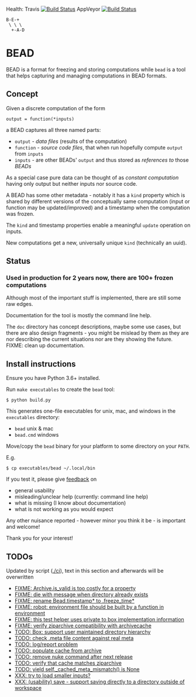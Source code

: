 Health:
Travis [![Build Status](https://travis-ci.org/e3krisztian/bead.svg?branch=master)](https://travis-ci.org/e3krisztian/bead)
AppVeyor [![Build Status](https://ci.appveyor.com/api/projects/status/github/e3krisztian/bead?branch=master&svg=true)](https://ci.appveyor.com/project/e3krisztian/bead)

    B-E-+
     \ \ \
      +-A-D

# BEAD


BEAD is a format for freezing and storing computations while `bead` is a tool that helps
capturing and managing computations in BEAD formats.


## Concept

Given a discrete computation of the form

    output = function(*inputs)

a BEAD captures all three named parts:

- `output` - *data files* (results of the computation)
- `function` - *source code files*, that when run hopefully compute `output` from `inputs`
- `inputs` - are other BEADs' `output` and thus stored as *references to* those *BEADs*

As a special case pure data can be thought of as *constant computation*
having only output but neither inputs nor source code.

A BEAD has some other metadata - notably it has a `kind` property which is shared by
different versions of the conceptually same computation (input or function may be updated/improved)
and a timestamp when the computation was frozen.

The `kind` and timestamp properties enable a meaningful `update` operation on inputs.

New computations get a new, universally unique `kind` (technically an uuid).


## Status

### Used in production for 2 years now, there are 100+ frozen computations

Although most of the important stuff is implemented, there are still some raw edges.

Documentation for the tool is mostly the command line help.

The `doc` directory has concept descriptions, maybe some use cases,
but there are also design fragments - you might be mislead by them as they
are nor describing the current situations nor are they showing the future.
FIXME: clean up documentation.


## Install instructions

Ensure you have Python 3.6+ installed.

Run `make executables` to create the `bead` tool:

```
$ python build.py
```

This generates one-file executables for unix, mac, and windows in the `executables` directory:
- `bead` unix & mac
- `bead.cmd` windows

Move/copy the `bead` binary for your platform to some directory on your `PATH`.

E.g.

```
$ cp executables/bead ~/.local/bin
```

If you test it, please give [feedback](../../issues) on
- general usability
- misleading/unclear help (currently: command line help)
- what is missing (I know about documentation)
- what is not working as you would expect

Any other nuisance reported - however minor you think it be - is important and welcome!

Thank you for your interest!


## TODOs

Updated by script ([./ci](https://github.com/e3krisztian/bead/blob/break-chains-by-name/ci)), text in this section and afterwards will be overwritten

- [FIXME: Archive.is_valid is too costly for a property](https://github.com/e3krisztian/bead/blob/break-chains-by-name/bead/ziparchive.py#L43)
- [FIXME: die with message when directory already exists](https://github.com/e3krisztian/bead/blob/break-chains-by-name/bead_cli/workspace.py#L48)
- [FIXME: rename Bead.timestamp* to .freeze_time*](https://github.com/e3krisztian/bead/blob/break-chains-by-name/bead/bead.py#L33)
- [FIXME: robot: environment file should be built by a function in environment](https://github.com/e3krisztian/bead/blob/break-chains-by-name/bead_cli/test_robot.py#L20)
- [FIXME: this test helper uses private to box implementation information](https://github.com/e3krisztian/bead/blob/break-chains-by-name/bead_cli/test_feature_update_by_name.py#L108)
- [FIXME: verify ziparchive compatibility with archivecache](https://github.com/e3krisztian/bead/blob/break-chains-by-name/bead/archive.py#L59)
- [TODO: Box: support user maintained directory hierarchy](https://github.com/e3krisztian/bead/blob/break-chains-by-name/bead/box.py#L106)
- [TODO: check .meta file content against real meta](https://github.com/e3krisztian/bead/blob/break-chains-by-name/bead_cli/common.py#L138)
- [TODO: log/report problem](https://github.com/e3krisztian/bead/blob/break-chains-by-name/bead/box.py#L161)
- [TODO: populate cache from archive](https://github.com/e3krisztian/bead/blob/break-chains-by-name/bead/archive.py#L60)
- [TODO: remove nuke command after next release](https://github.com/e3krisztian/bead/blob/break-chains-by-name/bead_cli/main.py#L46)
- [TODO: verify that cache matches ziparchive](https://github.com/e3krisztian/bead/blob/break-chains-by-name/bead/archive.py#L65)
- [TODO: yield self._cached_meta_mismatch() is None](https://github.com/e3krisztian/bead/blob/break-chains-by-name/bead/ziparchive.py#L67)
- [XXX: try to load smaller inputs?](https://github.com/e3krisztian/bead/blob/break-chains-by-name/bead_cli/workspace.py#L155)
- [XXX: (usability) save - support saving directly to a directory outside of workspace](https://github.com/e3krisztian/bead/blob/break-chains-by-name/bead_cli/workspace.py#L85)
